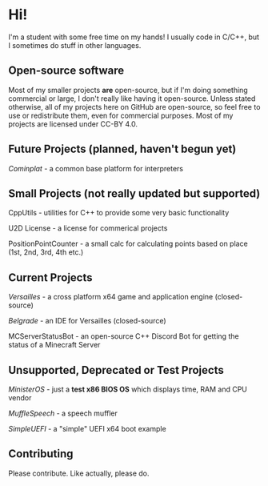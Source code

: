 # Hi!
I'm a student with some free time on my hands! I usually code in C/C++, but I sometimes do stuff in other languages.

## Open-source software
Most of my smaller projects **are** open-source, but if I'm doing something commercial or large, I don't really like having it open-source.
Unless stated otherwise, all of my projects here on GitHub are open-source, so feel free to use or redistribute them, even for commercial purposes.
Most of my projects are licensed under CC-BY 4.0.

## Future Projects (planned, haven't begun yet)

*Cominplat* - a common base platform for interpreters

## Small Projects (not really updated but supported)

CppUtils - utilities for C++ to provide some very basic functionality

U2D License - a license for commerical projects

PositionPointCounter - a small calc for calculating points based on place (1st, 2nd, 3rd, 4th etc.)

## Current Projects
*Versailles* - a cross platform x64 game and application engine (closed-source)

*Belgrade* - an IDE for Versailles (closed-source)

MCServerStatusBot - an open-source C++ Discord Bot for getting the status of a Minecraft Server

## Unsupported, Deprecated or Test Projects
*MinisterOS* - just a **test x86 BIOS OS** which displays time, RAM and CPU vendor

*MuffleSpeech* - a speech muffler

*SimpleUEFI* - a "simple" UEFI x64 boot example

## Contributing
Please contribute. Like actually, please do.
